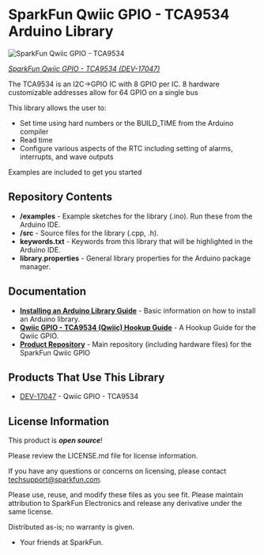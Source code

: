 SparkFun Qwiic GPIO - TCA9534 Arduino Library
========================================

![SparkFun Qwiic GPIO - TCA9534](https://cdn.sparkfun.com/assets/parts/1/4/9/6/8/16281-SparkFun_Real_Time_Clock_Module_-_RV-8803__Qwiic_-01.jpg)

[*SparkFun Qwiic GPIO - TCA9534 (DEV-17047)*](https://www.sparkfun.com/products/17047)

The TCA9534 is an I2C->GPIO IC with 8 GPIO per IC. 8 hardware customizable addresses allow for 64 GPIO on a single bus

This library allows the user to:

* Set time using hard numbers or the BUILD_TIME from the Arduino compiler
* Read time
* Configure various aspects of the RTC including setting of alarms, interrupts, and wave outputs

Examples are included to get you started

Repository Contents
-------------------

* **/examples** - Example sketches for the library (.ino). Run these from the Arduino IDE. 
* **/src** - Source files for the library (.cpp, .h).
* **keywords.txt** - Keywords from this library that will be highlighted in the Arduino IDE. 
* **library.properties** - General library properties for the Arduino package manager. 

Documentation
--------------
* **[Installing an Arduino Library Guide](https://learn.sparkfun.com/tutorials/installing-an-arduino-library)** - Basic information on how to install an Arduino library.
* **[Qwiic GPIO - TCA9534 (Qwiic) Hookup Guide](https://learn.sparkfun.com/tutorials/real-time-clock-module---rv-8803-qwiic-hookup-guide)** - A Hookup Guide for the Qwiic GPIO.
* **[Product Repository](https://github.com/sparkfun/QwiicGPIO)** - Main repository (including hardware files) for the SparkFun Qwiic GPIO

Products That Use This Library 
---------------------------------
* [DEV-17047](https://www.sparkfun.com/products/17047) - Qwiic GPIO - TCA9534

License Information
-------------------

This product is _**open source**_! 

Please review the LICENSE.md file for license information. 

If you have any questions or concerns on licensing, please contact techsupport@sparkfun.com.

Please use, reuse, and modify these files as you see fit. Please maintain attribution to SparkFun Electronics and release any derivative under the same license.

Distributed as-is; no warranty is given.

- Your friends at SparkFun.
